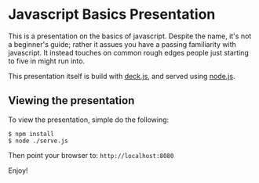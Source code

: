 # Javascript Basics Presentation

This is a presentation on the basics of javascript. Despite the name, it's not a beginner's guide; rather it assues you
have a passing familiarity with javascript. It instead touches on common rough edges people just starting to five in
might run into.

This presentation itself is build with [deck.js](http://imakewebthings.com/deck.js/), and served using [node.js](http://nodejs.org).

## Viewing the presentation

To view the presentation, simple do the following:

    $ npm install
    $ node ./serve.js

Then point your browser to: `http://localhost:8080`

Enjoy!